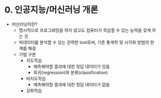 # 0. 인공지능/머신러닝 개론

- 머신러닝이란?
    - 명시적으로 프로그래밍을 하지 않고도 컴퓨터가 학습할 수 있는 능력을 갖게 하는 것
    - 빅데이터를 분석할 수 있는 강력한 tool로써, 기존 통계학 및 시각화 방법의 한계를 해결
    - 기법 구분
        - 지도학습
            - 예측해야할 결과에 대한 정답 데이터가 있음
            - 회귀(regression)와 분류(classification)
        - 비지도학습
            - 예측해야할 결과에 대한 정답 데이터가 없음
        - 강화학습